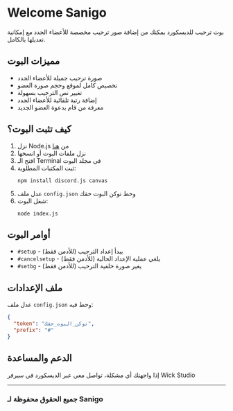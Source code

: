 # Welcome Sanigo 

بوت ترحيب للديسكورد يمكنك من إضافة صور ترحيب مخصصة للأعضاء الجدد مع إمكانية تعديلها بالكامل.

## مميزات البوت

- صورة ترحيب جميلة للأعضاء الجدد
- تخصيص كامل لموقع وحجم صورة العضو
- تغيير نص الترحيب بسهولة
- إضافة رتبة تلقائية للأعضاء الجدد
- معرفة من قام بدعوة العضو الجديد

## كيف تثبت البوت؟

1. نزل Node.js من [هنا](https://nodejs.org/)
2. نزل ملفات البوت أو انسخها
3. افتح الـ Terminal في مجلد البوت
4. ثبت المكتبات المطلوبة:
   ```
   npm install discord.js canvas
   ```
5. عدل ملف `config.json` وحط توكن البوت حقك
6. شغل البوت:
   ```
   node index.js
   ```

## أوامر البوت

- `#setup` - يبدأ إعداد الترحيب (للأدمن فقط)
- `#cancelsetup` - يلغي عملية الإعداد الحالية (للأدمن فقط)
- `#setbg` - يغير صورة خلفية الترحيب (للأدمن فقط)

## ملف الإعدادات

عدل ملف `config.json` وحط فيه:

```json
{
  "token": "توكن_البوت_حقك",
  "prefix": "#"
}
```

## الدعم والمساعدة

إذا واجهتك أي مشكلة، تواصل معي عبر الديسكورد في سيرفر Wick Studio

---

### جميع الحقوق محفوظة لـ Sanigo 